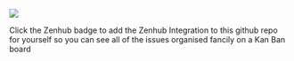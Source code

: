 <a href="https://zenhub.com"><img src="https://raw.githubusercontent.com/ZenHubIO/support/master/zenhub-badge.png"></a>

Click the Zenhub badge to add the Zenhub Integration to this github repo for yourself so you can see all
of the issues organised fancily on a Kan Ban board
